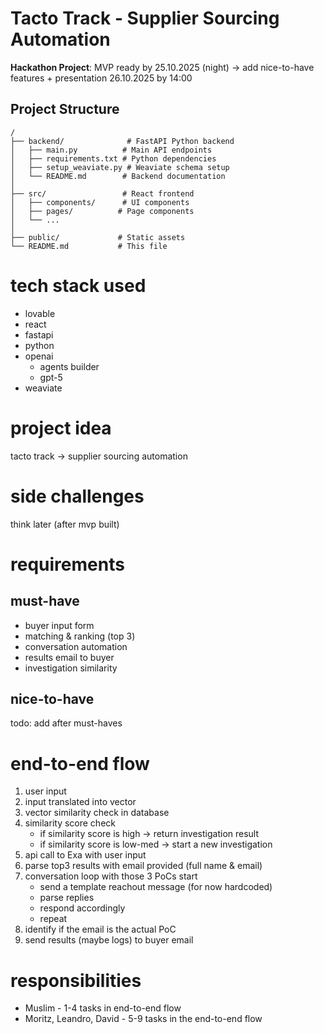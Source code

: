 # Tacto Track - Supplier Sourcing Automation

**Hackathon Project**: MVP ready by 25.10.2025 (night) → add nice-to-have features + presentation 26.10.2025 by 14:00

## Project Structure

```
/
├── backend/              # FastAPI Python backend
│   ├── main.py          # Main API endpoints
│   ├── requirements.txt # Python dependencies
│   ├── setup_weaviate.py # Weaviate schema setup
│   └── README.md        # Backend documentation
│
├── src/                 # React frontend
│   ├── components/      # UI components
│   ├── pages/          # Page components
│   └── ...
│
├── public/             # Static assets
└── README.md           # This file
```

# tech stack used

- lovable
- react 
- fastapi
- python
- openai
  - agents builder
  - gpt-5
- weaviate

# project idea

tacto track -> supplier sourcing automation

# side challenges 

think later (after mvp built)

# requirements

## must-have

- buyer input form
- matching & ranking (top 3)
- conversation automation
- results email to buyer
- investigation similarity

## nice-to-have

todo: add after must-haves

# end-to-end flow

1. user input
2. input translated into vector  
3. vector similarity check in database
4. similarity score check
    - if similarity score is high -> return investigation result
    - if similarity score is low-med -> start a new investigation
5. api call to Exa with user input
6. parse top3 results with email provided (full name & email)
7. conversation loop with those 3 PoCs start
    - send a template reachout message (for now hardcoded)
    - parse replies
    - respond accordingly
    - repeat
8. identify if the email is the actual PoC
9. send results (maybe logs) to buyer email

# responsibilities

* Muslim - 1-4 tasks in end-to-end flow
* Moritz, Leandro, David - 5-9 tasks in the end-to-end flow

